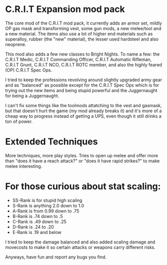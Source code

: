# C.R.I.T Expansion mod pack
The core mod of the C.R.I.T mod pack, it currently adds an armor set, mildly OP gas mask and transforming vest, some gun mods, a new melee/tool and a new material. The items also use a lot of higher end materials such as superalloy, rubber (the "new" material), the lesser used hardsteel and also neoprene.

This mod also adds a few new classes to Bright Nights. To name a few: the C.R.I.T Medic, C.R.I.T Commanding Officer, C.R.I.T Automatic Rifleman, C.R.I.T Grunt, C.R.I.T NCO, C.R.I.T ROTC member, and also the highly feared (OP) C.R.I.T Spec Ops.

I tried to keep the professions revolving around slightly upgraded army gear and as "balanced" as possible except for the C.R.I.T Spec Ops which is for trying out the new items and being stupid powerful and the Juggernaught for being a Juggernaught.

I can't fix some things like the toolmods attatching to the vest and gasmask, but that doesn't hurt the game (my mod already breaks it) and it's more of a cheap way to progress instead of getting a UPS, even though it still drinks a ton of power.



# Extended Techniques
More techniques, more play styles. Tries to open up melee and offer more than "does it have a reach attack?" or "does it have rapid strikes?" to make melee interesting.

# For those curious about stat scaling:

* SS-Rank is for stupid high scaling
* S-Rank is anything 2.0 down to 1.0
* A-Rank is from 0.99 down to .75
* B-Rank is .74 down to .5
* C-Rank is .49 down to .25
* D-Rank is .24 to .20
* E-Rank is .19 and below

I tried to keep the damage balanced and also added scaling damage and movecosts to make it so certain attacks or weapons carry different risks.

Anyways, have fun and report any bugs you find.
